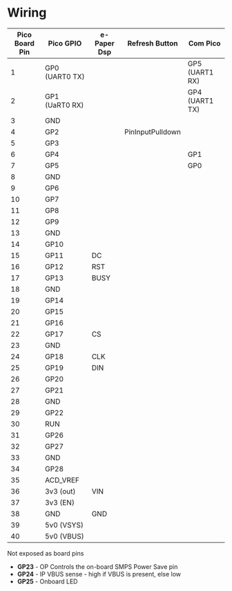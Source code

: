 # Wiring

| Pico Board Pin | Pico GPIO      | e-Paper Dsp | Refresh Button   | Com Pico       |
| -------------- | -------------- | ----------- | ---------------- | -------------- |
| 1              | GP0 (UART0 TX) |             |                  | GP5 (UART1 RX) |
| 2              | GP1 (UaRT0 RX) |             |                  | GP4 (UART1 TX) |
| 3              | GND            |             |                  |                |
| 4              | GP2            |             | PinInputPulldown |                |
| 5              | GP3            |             |                  |                |
| 6              | GP4            |             |                  | GP1            |
| 7              | GP5            |             |                  | GP0            |
| 8              | GND            |             |                  |                |
| 9              | GP6            |             |                  |                |
| 10             | GP7            |             |                  |                |
| 11             | GP8            |             |                  |                |
| 12             | GP9            |             |                  |                |
| 13             | GND            |             |                  |                |
| 14             | GP10           |             |                  |                |
| 15             | GP11           | DC          |                  |                |
| 16             | GP12           | RST         |                  |                |
| 17             | GP13           | BUSY        |                  |                |
| 18             | GND            |             |                  |                |
| 19             | GP14           |             |                  |                |
| 20             | GP15           |             |                  |                |
| 21             | GP16           |             |                  |                |
| 22             | GP17           | CS          |                  |                |
| 23             | GND            |             |                  |                |
| 24             | GP18           | CLK         |                  |                |
| 25             | GP19           | DIN         |                  |                |
| 26             | GP20           |             |                  |                |
| 27             | GP21           |             |                  |                |
| 28             | GND            |             |                  |                |
| 29             | GP22           |             |                  |                |
| 30             | RUN            |             |                  |                |
| 31             | GP26           |             |                  |                |
| 32             | GP27           |             |                  |                |
| 33             | GND            |             |                  |                |
| 34             | GP28           |             |                  |                |
| 35             | ACD_VREF       |             |                  |                |
| 36             | 3v3 (out)      | VIN         |                  |                |
| 37             | 3v3 (EN)       |             |                  |                |
| 38             | GND            | GND         |                  |                |
| 39             | 5v0 (VSYS)     |             |                  |                |
| 40             | 5v0 (VBUS)     |             |                  |                |

Not exposed as board pins

* **GP23** - OP Controls the on-board SMPS Power Save pin
* **GP24** - IP VBUS sense - high if VBUS is present, else low
* **GP25** - Onboard LED
